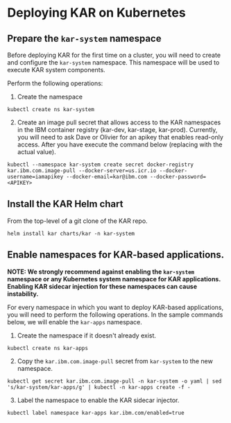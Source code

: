 # Deploying KAR on Kubernetes

## Prepare the `kar-system` namespace

Before deploying KAR for the first time on a cluster, you will need to
create and configure the `kar-system` namespace.  This namespace will
be used to execute KAR system components.

Perform the following operations:
1. Create the namespace
```shell
kubectl create ns kar-system
```

2. Create an image pull secret that allows access to the KAR
namespaces in the IBM container registry (kar-dev, kar-stage,
kar-prod). Currently, you will need to ask Dave or Olivier for an
apikey that enables read-only access. After you have <APIKEY> execute
the command below (replacing <APIKEY> with the actual value).

```shell
kubectl --namespace kar-system create secret docker-registry kar.ibm.com.image-pull --docker-server=us.icr.io --docker-username=iamapikey --docker-email=kar@ibm.com --docker-password=<APIKEY>
```

## Install the KAR Helm chart
From the top-level of a git clone of the KAR repo.

```shell
helm install kar charts/kar -n kar-system
```

## Enable namespaces for KAR-based applications.

**NOTE: We strongly recommend against enabling the `kar-system` namespace
  or any Kubernetes system namespace for KAR applications. Enabling
  KAR sidecar injection for these namespaces can cause instability.**

For every namespace in which you want to deploy KAR-based
applications, you will need to perform the following operations. In
the sample commands below, we will enable the `kar-apps` namespace.

1. Create the namespace if it doesn't already exist.
```shell
kubectl create ns kar-apps
```

2. Copy the `kar.ibm.com.image-pull` secret from `kar-system` to the new namespace.
```shell
kubectl get secret kar.ibm.com.image-pull -n kar-system -o yaml | sed 's/kar-system/kar-apps/g' | kubectl -n kar-apps create -f -
```

3. Label the namespace to enable the KAR sidecar injector.
```shell
kubectl label namespace kar-apps kar.ibm.com/enabled=true
```

